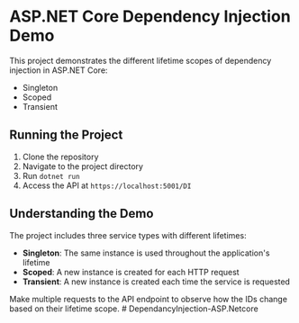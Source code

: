 # ASP.NET Core Dependency Injection Demo

This project demonstrates the different lifetime scopes of dependency injection in ASP.NET Core:

- Singleton
- Scoped
- Transient

## Running the Project

1. Clone the repository
2. Navigate to the project directory
3. Run `dotnet run`
4. Access the API at `https://localhost:5001/DI`

## Understanding the Demo

The project includes three service types with different lifetimes:

- **Singleton**: The same instance is used throughout the application's lifetime
- **Scoped**: A new instance is created for each HTTP request
- **Transient**: A new instance is created each time the service is requested

Make multiple requests to the API endpoint to observe how the IDs change based on their lifetime scope. # DependancyInjection-ASP.Netcore
